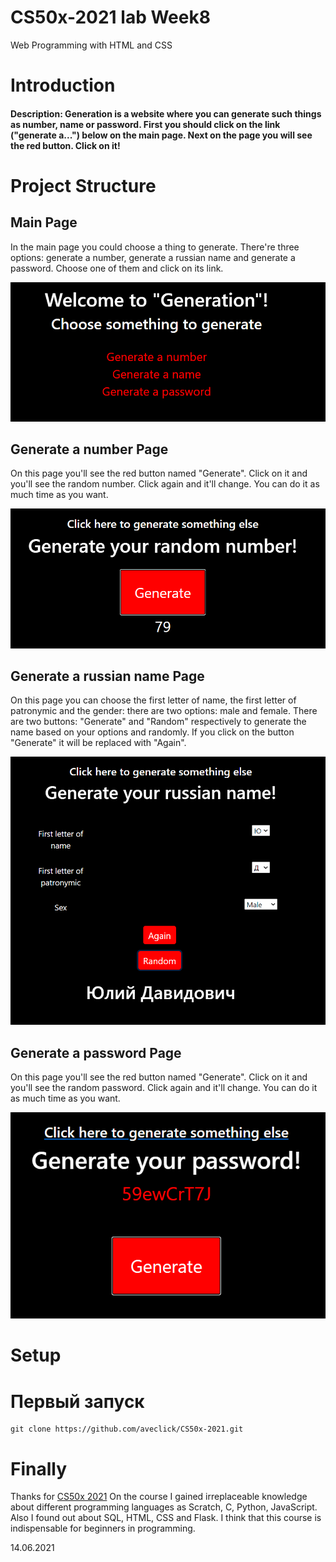 # CS50x-2021 lab Week8
Web Programming with HTML and CSS

# Introduction
#### Description: Generation is a website where you can generate such things as number, name or password. First you should click on the link ("generate a...") below on the main page. Next on the page you will see the red button. Click on it! 

# Project Structure

## Main Page
In the main page you could choose a thing to generate. There're three options: generate a number, generate a russian name and generate a password. Choose one of them and click on its link.

![main page](/screenshots/mainpage.PNG)

## Generate a number Page
On this page you'll see the red button named "Generate". Click on it and you'll see the random number. Click again and it'll change. You can do it as much time as you want.

![number page](/screenshots/number.PNG) 

## Generate a russian name Page
On this page you can choose the first letter of name, the first letter of patronymic and the gender: there are two options: male and female. There are two buttons: "Generate" and "Random" respectively to generate the name based on your options and randomly. If you click on the button "Generate" it will be replaced with "Again".

![name page](/screenshots/name.PNG) 

## Generate a password Page
On this page you'll see the red button named "Generate". Click on it and you'll see the random password. Click again and it'll change. You can do it as much time as you want.

![password page](/screenshots/password.PNG) 

# Setup
# Первый запуск
```
git clone https://github.com/aveclick/CS50x-2021.git
```

# Finally
Thanks for [CS50x 2021](https://cs50.harvard.edu/x/2021/)
On the course I gained irreplaceable knowledge about different programming languages as Scratch, C, Python, JavaScript. Also I found out about SQL, HTML, CSS and Flask. I think that this course is indispensable for beginners in programming.

14.06.2021
